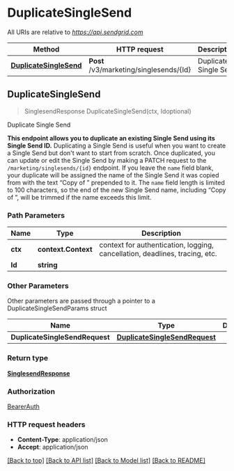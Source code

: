 # DuplicateSingleSend

All URIs are relative to *https://api.sendgrid.com*

Method | HTTP request | Description
------------- | ------------- | -------------
[**DuplicateSingleSend**](DuplicateSingleSend.md#DuplicateSingleSend) | **Post** /v3/marketing/singlesends/{Id} | Duplicate Single Send



## DuplicateSingleSend

> SinglesendResponse DuplicateSingleSend(ctx, Idoptional)

Duplicate Single Send

**This endpoint allows you to duplicate an existing Single Send using its Single Send ID.**  Duplicating a Single Send is useful when you want to create a Single Send but don't want to start from scratch. Once duplicated, you can update or edit the Single Send by making a PATCH request to the `/marketing/singlesends/{id}` endpoint.   If you leave the `name` field blank, your duplicate will be assigned the name of the Single Send it was copied from with the text “Copy of ” prepended to it. The `name` field length is limited to 100 characters, so the end of the new Single Send name, including “Copy of ”, will be trimmed if the name exceeds this limit.

### Path Parameters


Name | Type | Description
------------- | ------------- | -------------
**ctx** | **context.Context** | context for authentication, logging, cancellation, deadlines, tracing, etc.
**Id** | **string** | 

### Other Parameters

Other parameters are passed through a pointer to a DuplicateSingleSendParams struct


Name | Type | Description
------------- | ------------- | -------------
**DuplicateSingleSendRequest** | [**DuplicateSingleSendRequest**](DuplicateSingleSendRequest.md) | 

### Return type

[**SinglesendResponse**](SinglesendResponse.md)

### Authorization

[BearerAuth](../README.md#BearerAuth)

### HTTP request headers

- **Content-Type**: application/json
- **Accept**: application/json

[[Back to top]](#) [[Back to API list]](../README.md#documentation-for-api-endpoints)
[[Back to Model list]](../README.md#documentation-for-models)
[[Back to README]](../README.md)

